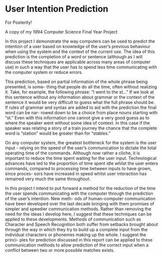 # User Intention Prediction

For Posterity!

A copy of my 1994 Computer Science Final Year Project

In this project I demonstrate the way computers can be used to predict the intention of a user based on knowledge of the user’s previous behaviour when using the system and the context of the current use. The idea of this prediction is the completion of a word or sentence (although as I will discuss these techniques are applicable across many areas of computer use) in such a way that the user has to spend less time communicating with the computer system or reduce errors.

This prediction, based on partial information of the whole phrase being presented, is some- thing that people do all the time, often without realizing it. Take, for example, the following phrase: “I went to the st...” If we look at this sentence without any information about grammar or the context of the sentence it would be very difficult to guess what the full phrase should be. If rules of grammar and syntax are added to aid with the prediction the final word can be nar- rowed down to be a choice from place nouns starting with “st.” Even with this information one cannot give a very good guess as to where the speaker went without some idea of context. In this case if the speaker was relating a story of a train journey the chance that the complete word is “station” would be greater than for “stables.”

On any computer system, the greatest bottleneck for the system is the user input - relying on the speed of the user’s communication to dictate the total operating time of the commands. Although now rather a cliche, it is important to reduce the time spent waiting for the user input. Technological advances have led to the proportion of time spent idle whilst the user enters commands, compared to processing time between inputs to have grown, since proces- sors have increased in speed whilst user interaction has remained very much the same throughout.

In this project I intend to put forward a method for the reduction of the time the user spends communicating with the computer through the prediction of the user’s intention. New meth- ods of human-computer communication have been developed over the last decade bringing with them promises of simpler and speedier communication methods. Rather than removing the need for the ideas I develop here, I suggest that these techniques can be applied to these developments. Methods of communication such as Character and Speech Recognition both suffer from setbacks brought about through the way in which they try to build up a complete input from the individual characters or phonemes making up the whole. I suggest the princi- ples for prediction discussed in this report can be applied to these communication methods to allow prediction of the correct input when a conflict between two or more possible matches exists.
